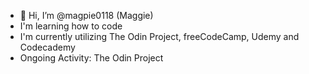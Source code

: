 - 👋 Hi, I’m @magpie0118 (Maggie)
- I'm learning how to code
- I'm currently utilizing The Odin Project, freeCodeCamp, Udemy and Codecademy
- Ongoing Activity: The Odin Project

<!---
magpie0118/magpie0118 is a ✨ special ✨ repository because its `README.md` (this file) appears on your GitHub profile.
You can click the Preview link to take a look at your changes.
--->
